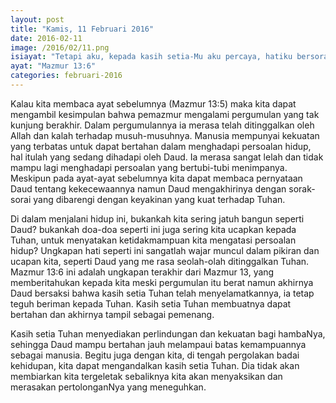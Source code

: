 ```yaml
---
layout: post
title: "Kamis, 11 Februari 2016"
date: 2016-02-11
image: /2016/02/11.png
isiayat: "Tetapi aku, kepada kasih setia-Mu aku percaya, hatiku bersorak-sorak karena penyelamatan-Mu. Aku mau menyanyi untuk TUHAN, karena Ia telah berbuat baik kepadaku."
ayat: "Mazmur 13:6"
categories: februari-2016
---
```


Kalau kita membaca ayat sebelumnya (Mazmur 13:5) maka kita dapat mengambil kesimpulan bahwa pemazmur mengalami pergumulan yang tak kunjung berakhir. Dalam pergumulannya ia merasa telah ditinggalkan oleh Allah dan kalah terhadap musuh-musuhnya. Manusia mempunyai kekuatan yang terbatas untuk dapat bertahan dalam menghadapi persoalan hidup, hal itulah yang sedang dihadapi oleh Daud. Ia merasa sangat lelah dan tidak mampu lagi menghadapi persoalan yang bertubi-tubi menimpanya. Meskipun pada ayat-ayat sebelumnya kita dapat membaca pernyataan Daud tentang kekecewaannya namun Daud mengakhirinya dengan sorak-sorai yang dibarengi dengan keyakinan yang kuat terhadap Tuhan.

Di dalam menjalani hidup ini, bukankah kita sering jatuh bangun seperti Daud? bukankah doa-doa seperti ini juga sering kita ucapkan kepada Tuhan, untuk menyatakan ketidakmampuan kita mengatasi persoalan hidup? Ungkapan hati seperti ini sangatlah wajar muncul dalam pikiran dan ucapan kita, seperti Daud yang me rasa seolah-olah ditinggalkan Tuhan. Mazmur 13:6 ini adalah ungkapan terakhir dari Mazmur 13, yang memberitahukan kepada kita meski pergumulan itu berat namun akhirnya Daud bersaksi bahwa kasih setia Tuhan telah menyelamatkannya, ia tetap teguh beriman kepada Tuhan. Kasih setia Tuhan membuatnya dapat bertahan dan akhirnya tampil sebagai pemenang.

Kasih setia Tuhan menyediakan perlindungan dan kekuatan bagi hambaNya, sehingga Daud mampu bertahan jauh melampaui batas kemampuannya sebagai manusia. Begitu juga dengan kita, di tengah pergolakan badai kehidupan, kita dapat mengandalkan kasih setia Tuhan. Dia tidak akan membiarkan kita tergeletak sebaliknya kita akan menyaksikan dan merasakan pertolonganNya yang meneguhkan.